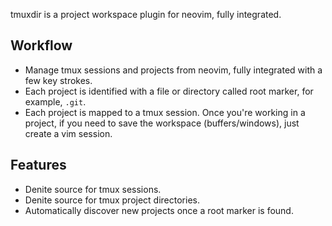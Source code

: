 tmuxdir is a project workspace plugin for neovim, fully integrated.

## Workflow

- Manage tmux sessions and projects from neovim, fully integrated with a few key strokes.
- Each project is identified with a file or directory called root marker, for example, `.git`.
- Each project is mapped to a tmux session. Once you're working in a project, if you need to save the workspace (buffers/windows), just create a vim session.

## Features

- Denite source for tmux sessions.
- Denite source for tmux project directories.
- Automatically discover new projects once a root marker is found.
